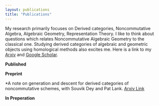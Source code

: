 ```yaml
---
layout: publications
title: "Publications"
---
```

My research primarily focuses on Derived categories, Noncommutative Algebra, Algebraic Geometry, Representation Theory. I like to think about questions which relates Noncommutative Algebraic Geometry to the classical one. Studying derived categories of algebraic and geometric objects using homological methods also excites me.
Here is a link to my [Arxiv](https://arxiv.org/search/math?searchtype=author&query=Bhaduri,+A) and [Google Scholar](https://scholar.google.com/citations?user=g0sp4GcAAAAJ&hl=en).

**Published**

**Preprint**

*A note on generation and descent for derived categories of noncommutative schemes, with Souvik Dey and Pat Lank. [Arxiv Link](https://arxiv.org/abs/2312.02840)

**In Preperation**

